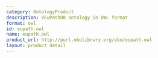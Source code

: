 ```yaml
---
category: OntologyProduct
description: VEuPathDB ontology in OWL format
format: owl
id: eupath.owl
name: eupath.owl
product_url: http://purl.obolibrary.org/obo/eupath.owl
layout: product_detail
---
```

